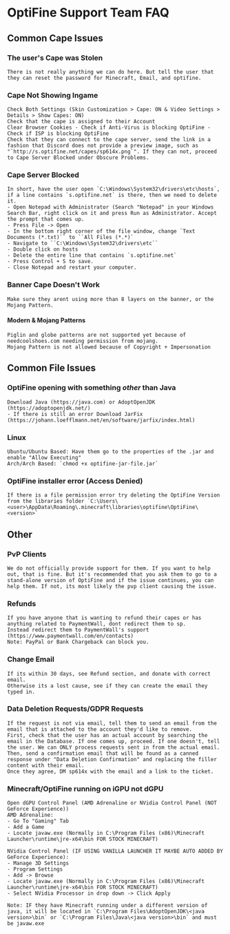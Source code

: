 # OptiFine Support Team FAQ

## Common Cape Issues

### The user's Cape was Stolen
    There is not really anything we can do here. But tell the user that they can reset the password for Minecraft, Email, and optifine.

### Cape Not Showing Ingame
    Check Both Settings (Skin Customization > Cape: ON & Video Settings > Details > Show Capes: ON)
    Check that the cape is assigned to their Account
    Clear Browser Cookies - Check if Anti-Virus is blocking OptiFine - Check if ISP is blocking OptiFine
    Check that they can connect to the cape server, send the link in a fashion that Discord does not provide a preview image, such as "`http://s.optifine.net/capes/sp614x.png`". If they can not, proceed to Cape Server Blocked under Obscure Problems.

### Cape Server Blocked <!-- This is related to "Cape Not Showing Ingame" -->
    In short, have the user open `C:\Windows\System32\drivers\etc\hosts`, if a line contains `s.optifine.net` is there, then we need to delete it.
    - Open Notepad with Administrator (Search "Notepad" in your Windows Search Bar, right click on it and press Run as Administrator. Accept the prompt that comes up.
    - Press File -> Open
    - In the bottom right corner of the file window, change `Text Documents (*.txt)`` to ``All Files (*.*)`
    - Navigate to ``C:\Windows\System32\drivers\etc``
    - Double click on hosts
    - Delete the entire line that contains `s.optifine.net`
    - Press Control + S to save.
    - Close Notepad and restart your computer.

### Banner Cape Doesn't Work
    Make sure they arent using more than 8 layers on the banner, or the Mojang Pattern.

#### Modern & Mojang Patterns
    Piglin and globe patterns are not supported yet because of needcoolshoes.com needing permission from mojang.
    Mojang Pattern is not allowed because of Copyright + Impersonation

## Common File Issues

### OptiFine opening with something *other* than Java
    Download Java (https://java.com) or AdoptOpenJDK (https://adoptopenjdk.net/)
    - If there is still an error Download JarFix (https://johann.loefflmann.net/en/software/jarfix/index.html)

### Linux
    Ubuntu/Ubuntu Based: Have them go to the properties of the .jar and enable "Allow Executing"
    Arch/Arch Based: `chmod +x optifine-jar-file.jar`

### OptiFine installer error (Access Denied)
    If there is a file permission error try deleting the OptiFine Version from the libraries folder `C:\Users\<user>\AppData\Roaming\.minecraft\libraries\optifine\OptiFine\<version>`

## Other

### PvP Clients
    We do not officially provide support for them. If you want to help out, that is fine. But it's recommended that you ask them to go to a stand-alone version of OptiFine and if the issue continues, you can help them. If not, its most likely the pvp client causing the issue.

### Refunds
    If you have anyone that is wanting to refund their capes or has anything related to PaymentWall, dont redirect them to sp.
    Instead redirect them to PaymentWall's support (https://www.paymentwall.com/en/contacts)
    Note: PayPal or Bank Chargeback can block you.

### Change Email
    If its within 30 days, see Refund section, and donate with correct email.
    Otherwise its a lost cause, see if they can create the email they typed in.
    
### Data Deletion Requests/GDPR Requests
    If the request is not via email, tell them to send an email from the email that is attached to the account they'd like to remove.
    First, check that the user has an actual account by searching the email in the Database. If one comes up, proceed. If one doesn't, tell the user. We can ONLY process requests sent in from the actual email.
    Then, send a confirmation email that will be found as a canned response under "Data Deletion Confirmation" and replacing the filler content with their email.
    Once they agree, DM sp614x with the email and a link to the ticket.

### Minecraft/OptiFine running on iGPU not dGPU
    Open dGPU Control Panel (AMD Adrenaline or NVidia Control Panel (NOT GeForce Experience))
    AMD Adrenaline:
    - Go To "Gaming" Tab
    - Add a Game
    - Locate javaw.exe (Normally in C:\Program Files (x86)\Minecraft Launcher\runtime\jre-x64\bin FOR STOCK MINECRAFT)
    
    NVidia Control Panel (IF USING VANILLA LAUNCHER IT MAYBE AUTO ADDED BY GeForce Experience):
    - Manage 3D Settings
    - Program Settings
    - Add -> Browse
    - Locate javaw.exe (Normally in C:\Program Files (x86)\Minecraft Launcher\runtime\jre-x64\bin FOR STOCK MINECRAFT)
    - Select NVidia Processor in drop down -> Click Apply
        
    Note: IF they have Minecraft running under a different version of java, it will be located in `C:\Program Files\AdoptOpenJDK\<java version>\bin` or `C:\Program Files\Java\<java version>\bin` and must be javaw.exe
